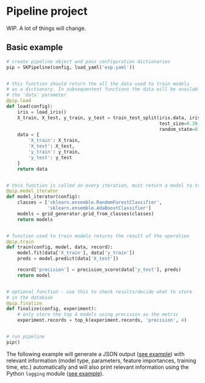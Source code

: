 # Pipeline project

WIP. A lot of things will change.

## Basic example

```python
# create pipeline object and pass configuration dictionaries
pip = SKPipeline(config, load_yaml('exp.yaml'))


# this function should return the all the data used to train models
# as a dictionary. In subsequentent functions the data will be available in
# the 'data' parameter
@pip.load
def load(config):
    iris = load_iris()
    X_train, X_test, y_train, y_test = train_test_split(iris.data, iris.target,
                                                        test_size=0.30,
                                                        random_state=0)
    data = {
        'X_train': X_train,
        'X_test': X_test,
        'y_train': y_train,
        'y_test': y_test
    }
    return data


# this function is called on every iteration, must return a model to train
@pip.model_iterator
def model_iterator(config):
    classes = ['sklearn.ensemble.RandomForestClassifier',
               'sklearn.ensemble.AdaBoostClassifier']
    models = grid_generator.grid_from_classes(classes)
    return models


# function used to train models returns the result of the operation
@pip.train
def train(config, model, data, record):
    model.fit(data['X_train'], data['y_train'])
    preds = model.predict(data['X_test'])

    record['precision'] = precision_score(data['y_test'], preds)
    return model


# optional function - use this to check results/decide what to store
# in the database
@pip.finalize
def finalize(config, experiment):
    # only store the top 4 models using precision as the metric
    experiment.records = top_k(experiment.records, 'precision', 4)


# run pipeline
pip()
```

The following example will  generate a JSON output ([see example](output-example/readme.json)) with relevant information (model type, parameters, feature importances, training time, etc.) automatically and will also print relevant information using the Python `logging` module ([see example](output-example/readme.log)).
